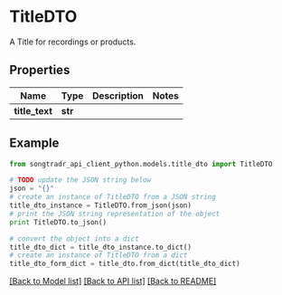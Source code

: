 # TitleDTO

A Title for recordings or products.

## Properties
Name | Type | Description | Notes
------------ | ------------- | ------------- | -------------
**title_text** | **str** |  | 

## Example

```python
from songtradr_api_client_python.models.title_dto import TitleDTO

# TODO update the JSON string below
json = "{}"
# create an instance of TitleDTO from a JSON string
title_dto_instance = TitleDTO.from_json(json)
# print the JSON string representation of the object
print TitleDTO.to_json()

# convert the object into a dict
title_dto_dict = title_dto_instance.to_dict()
# create an instance of TitleDTO from a dict
title_dto_form_dict = title_dto.from_dict(title_dto_dict)
```
[[Back to Model list]](../README.md#documentation-for-models) [[Back to API list]](../README.md#documentation-for-api-endpoints) [[Back to README]](../README.md)


